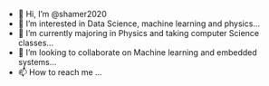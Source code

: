 - 👋 Hi, I’m @shamer2020
- 👀 I’m interested in Data Science, machine learning and physics...
- 🌱 I’m currently majoring in Physics and taking computer Science classes...
- 💞️ I’m looking to collaborate on Machine learning and embedded systems...
- 📫 How to reach me ...

<!---
shamer2020/shamer2020 is a ✨ special ✨ repository because its `README.md` (this file) appears on your GitHub profile.
You can click the Preview link to take a look at your changes.
--->
